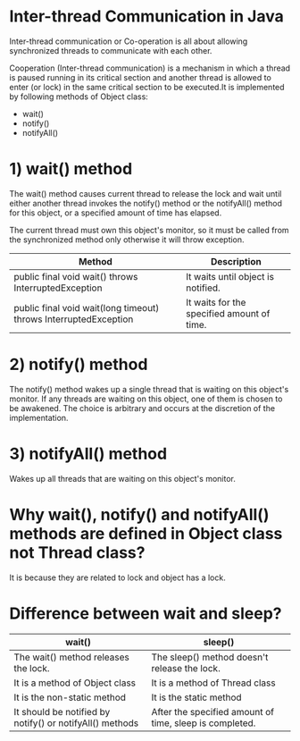 # Inter-thread Communication in Java
Inter-thread communication or Co-operation is all about allowing synchronized threads to communicate with each other.

Cooperation (Inter-thread communication) is a mechanism in which a thread is paused running in its critical section and another thread is allowed to enter (or lock) in the same critical section to be executed.It is implemented by following methods of Object class:

- wait()
- notify()
- notifyAll()

# 1) wait() method
The wait() method causes current thread to release the lock and wait until either another thread invokes the notify() method or the notifyAll() method for this object, or a specified amount of time has elapsed.

The current thread must own this object's monitor, so it must be called from the synchronized method only otherwise it will throw exception.

| Method |	Description |
| ------ | ----------- |
| public final void wait() throws InterruptedException |	It waits until object is notified. |
| public final void wait(long timeout) throws InterruptedException |	It waits for the specified amount of time. |

# 2) notify() method
The notify() method wakes up a single thread that is waiting on this object's monitor. If any threads are waiting on this object, one of them is chosen to be awakened. The choice is arbitrary and occurs at the discretion of the implementation.

# 3) notifyAll() method
Wakes up all threads that are waiting on this object's monitor.

# Why wait(), notify() and notifyAll() methods are defined in Object class not Thread class?
It is because they are related to lock and object has a lock.

# Difference between wait and sleep?

| wait() |	sleep() |
| ------ | ------- |
| The wait() method releases the lock. |	The sleep() method doesn't release the lock. |
| It is a method of Object class |	It is a method of Thread class |
| It is the non-static method |	It is the static method |
| It should be notified by notify() or notifyAll() methods |	After the specified amount of time, sleep is completed. |

